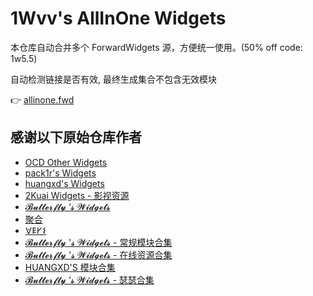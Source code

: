 # 1Wvv's AllInOne Widgets

本仓库自动合并多个 ForwardWidgets 源，方便统一使用。(50% off code: 1w5.5)

自动检测链接是否有效, 最终生成集合不包含无效模块

👉 [allinone.fwd](https://github.com/vwvve/1wvv/blob/main/allInOne.fwd)

## 感谢以下原始仓库作者
- [OCD Other Widgets](https://github.com/ocd0711/forward_module)
- [pack1r's Widgets](https://github.com/pack1r/ForwardWidgets)
- [huangxd's Widgets](https://github.com/huangxd-/ForwardWidgets)
- [2Kuai Widgets - 影视资源](https://github.com/2kuai/ForwardWidgets)
- [𝓑𝓾𝓽𝓽𝓮𝓻𝓯𝓵𝔂 ‘𝓼 𝓦𝓲𝓭𝓰𝓮𝓽𝓼](https://github.com/pack1r/ForwardWidgets)
- [聚合](https://github.com/MrRegret/forward)
- [𐌞𐌄𐌖𐌔](https://gist.githubusercontent.com/MrRegret/6b07d8b97eb056a1f1e2e1efb5178268/raw/15b011990ef2ffaf2153daaea0a9cfcf400bf8ff/FWD-combine-config)
- [𝓑𝓾𝓽𝓽𝓮𝓻𝓯𝓵𝔂 '𝓼 𝓦𝓲𝓭𝓰𝓮𝓽𝓼 - 常规模块合集](https://widgets-xd.vercel.app/Normal.fwd)
- [𝓑𝓾𝓽𝓽𝓮𝓻𝓯𝓵𝔂 '𝓼 𝓦𝓲𝓭𝓰𝓮𝓽𝓼 - 在线资源合集](https://widgets-xd.vercel.app/Online.fwd)
- [HUANGXD'S 模块合集](https://github.com/huangxd-/ForwardWidgets)
- [𝓑𝓾𝓽𝓽𝓮𝓻𝓯𝓵𝔂 ‘𝓼 𝓦𝓲𝓭𝓰𝓮𝓽𝓼 - 瑟瑟合集](https://widgets-xd.vercel.app/Porn.fwd)
